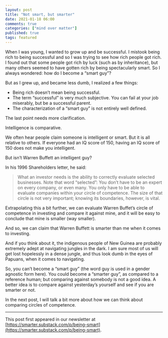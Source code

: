```yaml
---
layout: post
title: "Not smart, but smarter"
date: 2021-01-18 06:00
comments: true
categories: ["mind over matter"]
published: true
tags: featured
---
```


When I was young, I wanted to grow up and be successful. I mistook being rich to being successful and so I was trying to see how rich people got rich. I found out that some people got rich by luck (such as by inheritance), but many others seemed to have gotten rich by being spectacularly smart. So I always wondered: how do I become a “smart guy”?

But as I grew up, and became less dumb, I realized a few things:

* Being rich doesn’t mean being successful.
* The term “successful” is very much subjective. You can fail at your job miserably, but be a successful parent.
* The characterization of a “smart guy” is not entirely well defined.

The last point needs more clarification.

Intelligence is comparative.

We often hear people claim someone is intelligent or smart. But it is all relative to others. If everyone had an IQ score of 150, having an IQ score of 150 does not make you intelligent.

But isn’t Warren Buffett an intelligent guy?

In his 1996 Shareholders letter, he said:

> What an investor needs is the ability to correctly evaluate selected businesses. Note that word “selected”: You don’t have to be an expert on every company, or even many. You only have to be able to evaluate companies within your circle of competence. The size of that circle is not very important; knowing its boundaries, however, is vital.

Extrapolating this a bit further, we can evaluate Warren Buffet’s circle of competence in investing and compare it against mine, and it will be easy to conclude that mine is smaller (way smaller).

And so, we can claim that Warren Buffett is smarter than me when it comes to investing.

And if you think about it, the indigenous people of New Guinea are probably extremely adept at navigating jungles in the dark. I am sure most of us will get lost hopelessly in a dense jungle, and thus look dumb in the eyes of Papuans, when it comes to navigating.

So, you can’t become a “smart guy” (the word guy is used in a gender agnostic form here). You could become a “smarter guy”, as compared to a reference human; but comparing against somebody is not a good idea. A better idea is to compare against yesterday’s yourself and see if you are smarter or not.

In the next post, I will talk a bit more about how we can think about comparing circles of competence.

---
This post first appeared in our newsletter at [https://smarter.substack.com/p/being-smart](https://smarter.substack.com/p/being-smart).
